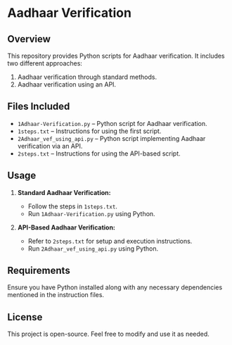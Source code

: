 # Aadhaar Verification

## Overview
This repository provides Python scripts for Aadhaar verification. It includes two different approaches:
1. Aadhaar verification through standard methods.
2. Aadhaar verification using an API.

## Files Included
- `1Adhaar-Verification.py` – Python script for Aadhaar verification.
- `1steps.txt` – Instructions for using the first script.
- `2Adhaar_vef_using_api.py` – Python script implementing Aadhaar verification via an API.
- `2steps.txt` – Instructions for using the API-based script.

## Usage
1. **Standard Aadhaar Verification:**
   - Follow the steps in `1steps.txt`.
   - Run `1Adhaar-Verification.py` using Python.

2. **API-Based Aadhaar Verification:**
   - Refer to `2steps.txt` for setup and execution instructions.
   - Run `2Adhaar_vef_using_api.py` using Python.

## Requirements
Ensure you have Python installed along with any necessary dependencies mentioned in the instruction files.

## License
This project is open-source. Feel free to modify and use it as needed.

